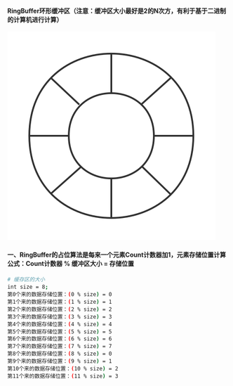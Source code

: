#### RingBuffer环形缓冲区（注意：缓冲区大小最好是2的N次方，有利于基于二进制的计算机进行计算）
![object](https://github.com/firechiang/mq-test/blob/master/disruptor/image/ring.svg)
#### 一、RingBuffer的占位算法是每来一个元素Count计数器加1，元素存储位置计算公式：Count计数器 % 缓冲区大小 = 存储位置
```bash
# 缓存区的大小
int size = 8;
第0个来的数据存储位置：(0 % size) = 0
第1个来的数据存储位置：(1 % size) = 1
第2个来的数据存储位置：(2 % size) = 2
第3个来的数据存储位置：(3 % size) = 3
第4个来的数据存储位置：(4 % size) = 4
第5个来的数据存储位置：(5 % size) = 5
第6个来的数据存储位置：(6 % size) = 6
第7个来的数据存储位置：(7 % size) = 7
第8个来的数据存储位置：(8 % size) = 0
第9个来的数据存储位置：(9 % size) = 1
第10个来的数据存储位置：(10 % size) = 2
第11个来的数据存储位置：(11 % size) = 3
```